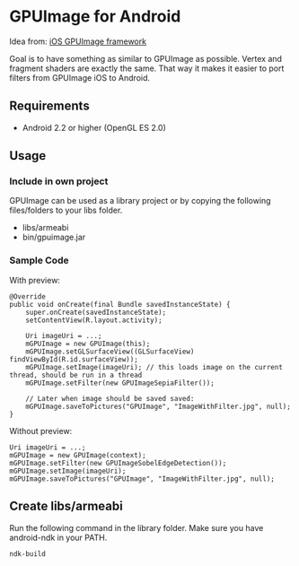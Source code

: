 # GPUImage for Android

Idea from: [iOS GPUImage framework](https://github.com/BradLarson/GPUImage)

Goal is to have something as similar to GPUImage as possible. Vertex and fragment shaders are exactly the same. That way it makes it easier to port filters from GPUImage iOS to Android.

## Requirements
* Android 2.2 or higher (OpenGL ES 2.0)

## Usage

### Include in own project
GPUImage can be used as a library project or by copying the following files/folders to your libs folder.

* libs/armeabi
* bin/gpuimage.jar

### Sample Code
With preview:

    @Override
    public void onCreate(final Bundle savedInstanceState) {
        super.onCreate(savedInstanceState);
        setContentView(R.layout.activity);
        
        Uri imageUri = ...;
        mGPUImage = new GPUImage(this);
        mGPUImage.setGLSurfaceView((GLSurfaceView) findViewById(R.id.surfaceView));
        mGPUImage.setImage(imageUri); // this loads image on the current thread, should be run in a thread
        mGPUImage.setFilter(new GPUImageSepiaFilter());
        
        // Later when image should be saved saved:
        mGPUImage.saveToPictures("GPUImage", "ImageWithFilter.jpg", null);
    }

Without preview:

    Uri imageUri = ...;
    mGPUImage = new GPUImage(context);
    mGPUImage.setFilter(new GPUImageSobelEdgeDetection());
    mGPUImage.setImage(imageUri);
    mGPUImage.saveToPictures("GPUImage", "ImageWithFilter.jpg", null);

## Create libs/armeabi
Run the following command in the library folder. Make sure you have android-ndk in your PATH.

    ndk-build